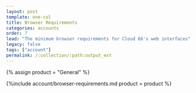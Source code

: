```yaml
---
layout: post
template: one-col
title: Browser Requirements
categories: accounts
order: 7
lead: "The minimum browser requirements for Cloud 66's web interfaces"
legacy: false
tags: ["account"]
permalink: /:collection/:path:output_ext
---
```

{% assign product = "General" %}


{%include account/browser-requirements.md product = product %}
